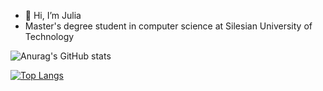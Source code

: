 - 👋 Hi, I’m Julia
- Master's degree student in computer science at Silesian University of Technology


![Anurag's GitHub stats](https://github-readme-stats.vercel.app/api?username=julimer228&show_icons=true&theme=dark)

[![Top Langs](https://github-readme-stats.vercel.app/api/top-langs/?username=anuraghazra&hide_progress=true)](https://github.com/anuraghazra/github-readme-stats)



